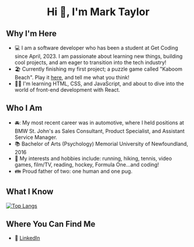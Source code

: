 <h1 align="center">Hi 👋, I'm Mark Taylor</h1>

## Why I'm Here
- 💻 I am a software developer who has been a student at Get Coding since April, 2023. I am passionate about learning new things, building cool projects, and am eager to transition into the tech industry!
- :beach_umbrella: Currently finishing my first project; a puzzle game called "Kaboom Beach". Play it [here](https://marktaylor7.github.io/KaboomBeach/), and tell me what you think!
- 👩‍💻 I'm learning HTML, CSS, and JavaScript, and about to dive into the world of front-end development with React.

## Who I Am
- 🚘: My most recent career was in automotive, where I held positions at BMW St. John's as Sales Consultant, Product Specialist, and Assistant Service Manager.
- :books: Bachelor of Arts (Psychology) Memorial University of Newfoundland, 2016
- :tennis: My interests and hobbies include: running, hiking, tennis, video games, film/TV, reading, hockey, Formula One...and coding!
- :family: Proud father of two: one human and one pug.

## What I Know
[![Top Langs](https://github-readme-stats.vercel.app/api/top-langs/?username=MarkTaylor7)](https://github.com/MarkTaylor7/github-readme-stats)

## Where You Can Find Me
- :link: [LinkedIn](https://www.linkedin.com/in/marktaylor27/)

